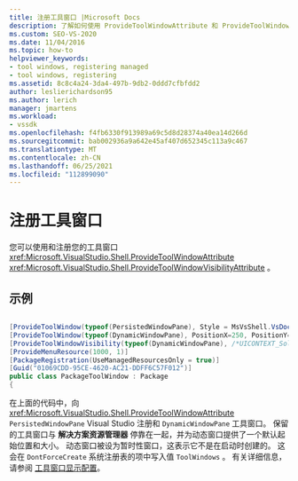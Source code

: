 ```yaml
---
title: 注册工具窗口 |Microsoft Docs
description: 了解如何使用 ProvideToolWindowAttribute 和 ProvideToolWindowVisibilityAttribute 将工具窗口注册到 Visual Studio。
ms.custom: SEO-VS-2020
ms.date: 11/04/2016
ms.topic: how-to
helpviewer_keywords:
- tool windows, registering managed
- tool windows, registering
ms.assetid: 8c8c4a24-3da4-497b-9db2-0ddd7cfbfdd2
author: leslierichardson95
ms.author: lerich
manager: jmartens
ms.workload:
- vssdk
ms.openlocfilehash: f4fb6330f913989a69c5d8d28374a40ea14d266d
ms.sourcegitcommit: bab002936a9a642e45af407d652345c113a9c467
ms.translationtype: MT
ms.contentlocale: zh-CN
ms.lasthandoff: 06/25/2021
ms.locfileid: "112899090"
---
```

# <a name="register-a-tool-window"></a>注册工具窗口
您可以使用和注册您的工具窗口 <xref:Microsoft.VisualStudio.Shell.ProvideToolWindowAttribute>  <xref:Microsoft.VisualStudio.Shell.ProvideToolWindowVisibilityAttribute> 。

## <a name="example"></a>示例

```csharp

[ProvideToolWindow(typeof(PersistedWindowPane), Style = MsVsShell.VsDockStyle.Tabbed, Window = "3ae79031-e1bc-11d0-8f78-00a0c9110057")]
[ProvideToolWindow(typeof(DynamicWindowPane), PositionX=250, PositionY=250, Width=160, Height=180, Transient=true)]
[ProvideToolWindowVisibility(typeof(DynamicWindowPane), /*UICONTEXT_SolutionExists*/"f1536ef8-92ec-443c-9ed7-fdadf150da82")]
[ProvideMenuResource(1000, 1)]
[PackageRegistration(UseManagedResourcesOnly = true)]
[Guid("01069CDD-95CE-4620-AC21-DDFF6C57F012")]
public class PackageToolWindow : Package
{
```

 在上面的代码中，向 <xref:Microsoft.VisualStudio.Shell.ProvideToolWindowAttribute> `PersistedWindowPane` Visual Studio 注册和 `DynamicWindowPane` 工具窗口。 保留的工具窗口与 **解决方案资源管理器** 停靠在一起，并为动态窗口提供了一个默认起始位置和大小。 动态窗口被设为暂时性窗口，这表示它不是在启动时创建的。 这会在 `DontForceCreate` 系统注册表的项中写入值 `ToolWindows` 。 有关详细信息，请参阅 [工具窗口显示配置](/previous-versions/visualstudio/visual-studio-2015/extensibility/tool-window-display-configuration?preserve-view=true&view=vs-2015)。
